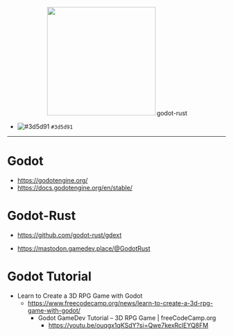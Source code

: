 <p align="center">
  <img width=250px src="https://godotengine.org/assets/logo_dark.svg" hspace="3"/>godot-rust
</p>

- ![#3d5d91](https://godotengine.org/assets/logo_dark.svg) `#3d5d91` 

<hr>

# Godot

- https://godotengine.org/
- https://docs.godotengine.org/en/stable/


# Godot-Rust 

- https://github.com/godot-rust/gdext

- https://mastodon.gamedev.place/@GodotRust

# Godot Tutorial
- Learn to Create a 3D RPG Game with Godot
  - https://www.freecodecamp.org/news/learn-to-create-a-3d-rpg-game-with-godot/
    - Godot GameDev Tutorial – 3D RPG Game | freeCodeCamp.org
      - https://youtu.be/ouqgx1qKSdY?si=Qwe7kexRclEYQ8FM
